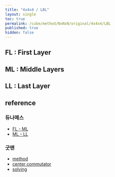 ```yaml
---
title: "4x4x4 / LBL"
layout: single
toc: true
permalink: /cube/method/NxNxN/original/4x4x4/LBL
published: true
hidden: false
---
```


<head>
  <base target="_blank">
</head>



## FL : First Layer



## ML : Middle Layers



## LL : Last Layer



## reference

### 듀나메스

- [FL - ML](https://youtu.be/_Hbf2TpsoUI)
- [ML - LL](https://youtu.be/MtVIzF3Umyo)

### 굿맨

- [method](https://youtu.be/D_UYYz_OwOM)
- [center commutator](https://youtu.be/HsUH_K_921w)
- [solving](https://youtu.be/iRoivG7Te40)
